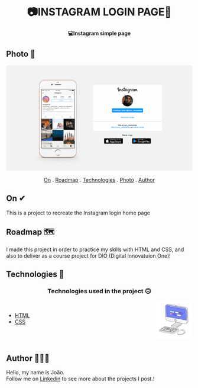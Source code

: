 <h1 align="center">
   📷INSTAGRAM LOGIN PAGE📸
</h1>

<h4 align="center">
  💻Instagram simple page
</h4>

## Photo 🎴

<div align="center">
   <img src="./img/gif insta.gif">

</div>
   
   
<p align="center">   
   <a href="#On">On</a> .
   <a href="#Roadmap">Roadmap</a> .
   <a href="#Technologies">Technologies</a> .
   <a href="#Photo">Photo</a> . 
   <a href="#Author">Author</a> 
   
 </p>



   
## On ✔
     
     
   <p>This is a project to recreate the Instagram login home page </p>
   
   
   
   
   
## Roadmap 🗺 
   
   <p> I made this project in order to practice my skills with HTML and CSS, and also to deliver as a course project for DIO (Digital Innovatuion One)! </p>
   
   
## Technologies 🚀
   
   <h3 align="center"> Technologies used in the project 🙃 </h3>
   
   <img src='./img/computer1.gif' alt='gif-de-computador' align='right' width='20%'/>
   
<br>
   
- [HTML](https://www.w3schools.com/html/)
- [CSS](https://www.w3schools.com/css/)
   
<br>
<br>

## Author 🙋🏾‍♂️
   <p> Hello, my name is João. <br> Follow me on <a href="https://www.linkedin.com/in/joaosoaressilva/" target="_blank">Linkedin</a> to see more about the projects I post.!</p>

